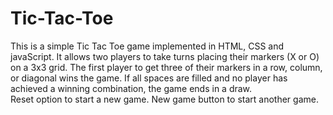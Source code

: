 # Tic-Tac-Toe
This is a simple Tic Tac Toe game implemented in HTML, CSS and javaScript. It allows two players to take turns placing their markers (X or O) on a 3x3 grid. The first player to get three of their markers in a row, column, or diagonal wins the game. If all spaces are filled and no player has achieved a winning combination, the game ends in a draw.
<br>
Reset option to start a new game. New game button to start another game.
